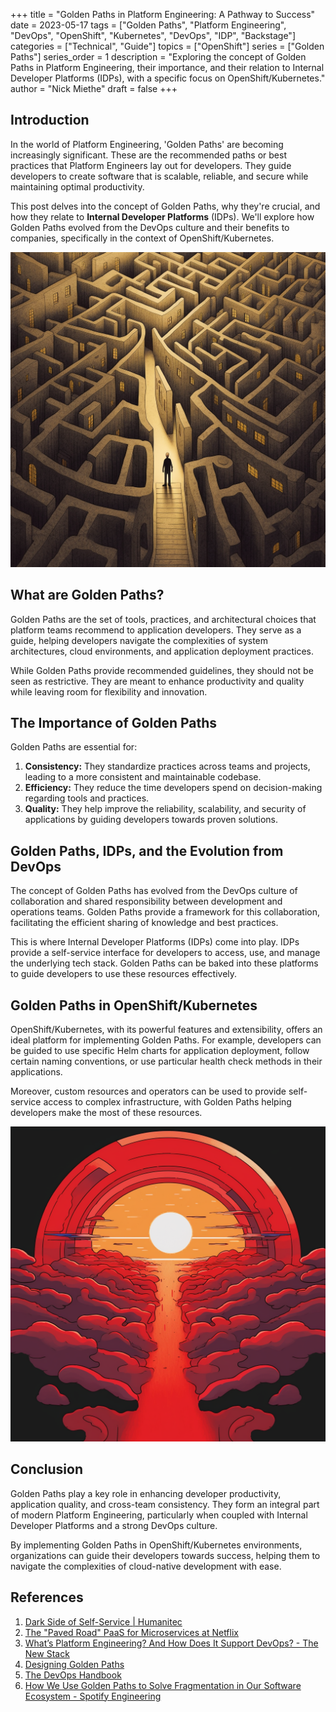 +++
title = "Golden Paths in Platform Engineering: A Pathway to Success"
date = 2023-05-17
tags = ["Golden Paths", "Platform Engineering", "DevOps", "OpenShift", "Kubernetes", "DevOps", "IDP", "Backstage"]
categories = ["Technical", "Guide"]
topics = ["OpenShift"]
series = ["Golden Paths"]
series_order = 1
description = "Exploring the concept of Golden Paths in Platform Engineering, their importance, and their relation to Internal Developer Platforms (IDPs), with a specific focus on OpenShift/Kubernetes."
author = "Nick Miethe"
draft = false
+++

## Introduction

In the world of Platform Engineering, 'Golden Paths' are becoming increasingly significant. These are the recommended paths or best practices that Platform Engineers lay out for developers. They guide developers to create software that is scalable, reliable, and secure while maintaining optimal productivity.

This post delves into the concept of Golden Paths, why they're crucial, and how they relate to **Internal Developer Platforms** (IDPs). We'll explore how Golden Paths evolved from the DevOps culture and their benefits to companies, specifically in the context of OpenShift/Kubernetes.

![](illustration-golden-path-lab.png "Find your Golden Path in a puzzling world")

## What are Golden Paths?

Golden Paths are the set of tools, practices, and architectural choices that platform teams recommend to application developers. They serve as a guide, helping developers navigate the complexities of system architectures, cloud environments, and application deployment practices.

While Golden Paths provide recommended guidelines, they should not be seen as restrictive. They are meant to enhance productivity and quality while leaving room for flexibility and innovation.

## The Importance of Golden Paths

Golden Paths are essential for:

1. **Consistency:** They standardize practices across teams and projects, leading to a more consistent and maintainable codebase.
2. **Efficiency:** They reduce the time developers spend on decision-making regarding tools and practices.
3. **Quality:** They help improve the reliability, scalability, and security of applications by guiding developers towards proven solutions.

## Golden Paths, IDPs, and the Evolution from DevOps

The concept of Golden Paths has evolved from the DevOps culture of collaboration and shared responsibility between development and operations teams. Golden Paths provide a framework for this collaboration, facilitating the efficient sharing of knowledge and best practices.

This is where Internal Developer Platforms (IDPs) come into play. IDPs provide a self-service interface for developers to access, use, and manage the underlying tech stack. Golden Paths can be baked into these platforms to guide developers to use these resources effectively.

## Golden Paths in OpenShift/Kubernetes

OpenShift/Kubernetes, with its powerful features and extensibility, offers an ideal platform for implementing Golden Paths. For example, developers can be guided to use specific Helm charts for application deployment, follow certain naming conventions, or use particular health check methods in their applications.

Moreover, custom resources and operators can be used to provide self-service access to complex infrastructure, with Golden Paths helping developers make the most of these resources.

![](illustration-golden-path-ocp.png "Many Golden Paths lead to OCP")

## Conclusion

Golden Paths play a key role in enhancing developer productivity, application quality, and cross-team consistency. They form an integral part of modern Platform Engineering, particularly when coupled with Internal Developer Platforms and a strong DevOps culture.

By implementing Golden Paths in OpenShift/Kubernetes environments, organizations can guide their developers towards success, helping them to navigate the complexities of cloud-native development with ease.

## References

1. [Dark Side of Self-Service | Humanitec](https://humanitec.com/blog/what-developer-self-service-shouldnt-look-like)
2. [The "Paved Road" PaaS for Microservices at Netflix](https://www.infoq.com/news/2017/06/paved-paas-netflix/)
3. [What’s Platform Engineering? And How Does It Support DevOps? - The New Stack](https://thenewstack.io/whats-platform-engineering-and-how-does-it-support-devops/)
4. [Designing Golden Paths](https://cloud.redhat.com/blog/designing-golden-paths)
5. [The DevOps Handbook](https://www.amazon.com/DevOps-Handbook-World-Class-Reliability-Organizations-dp-1950508404/dp/1950508404?&linkCode=ll1&tag=miethe-20&linkId=e42bc48a8f38de1bf128f0395aa45b28&language=en_US&ref_=as_li_ss_tl)
6. [How We Use Golden Paths to Solve Fragmentation in Our Software Ecosystem - Spotify Engineering](https://engineering.atspotify.com/2020/08/how-we-use-golden-paths-to-solve-fragmentation-in-our-software-ecosystem/)
